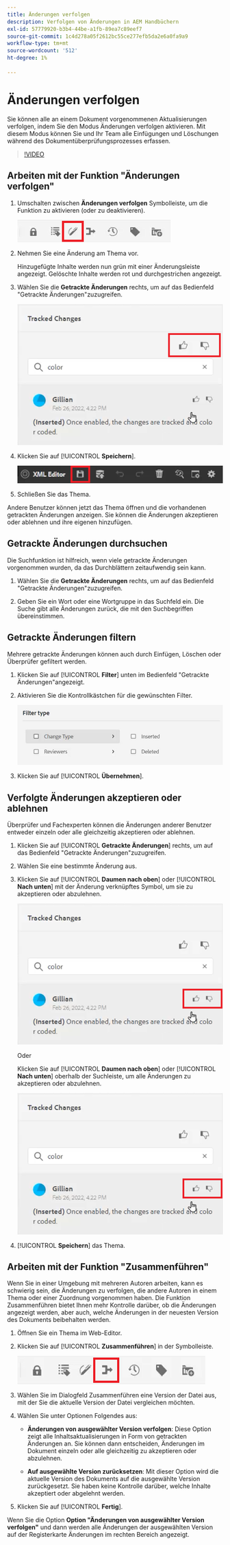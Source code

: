 ```yaml
---
title: Änderungen verfolgen
description: Verfolgen von Änderungen in AEM Handbüchern
exl-id: 57779920-b3b4-44be-a1fb-89ea7c89eef7
source-git-commit: 1c4d278a05f2612bc55ce277efb5da2e6a0fa9a9
workflow-type: tm+mt
source-wordcount: '512'
ht-degree: 1%

---
```


# Änderungen verfolgen

Sie können alle an einem Dokument vorgenommenen Aktualisierungen verfolgen, indem Sie den Modus Änderungen verfolgen aktivieren. Mit diesem Modus können Sie und Ihr Team alle Einfügungen und Löschungen während des Dokumentüberprüfungsprozesses erfassen.

>[!VIDEO](https://video.tv.adobe.com/v/342763?quality=12&learn=on)

## Arbeiten mit der Funktion &quot;Änderungen verfolgen&quot;

1. Umschalten zwischen **Änderungen verfolgen** Symbolleiste, um die Funktion zu aktivieren (oder zu deaktivieren).

   ![Änderungen verfolgen](images/lesson-12/track-changes-icon.png)

2. Nehmen Sie eine Änderung am Thema vor.

   Hinzugefügte Inhalte werden nun grün mit einer Änderungsleiste angezeigt. Gelöschte Inhalte werden rot und durchgestrichen angezeigt.

3. Wählen Sie die **Getrackte Änderungen** rechts, um auf das Bedienfeld &quot;Getrackte Änderungen&quot;zuzugreifen.

   ![Alle akzeptieren/ablehnen](images/lesson-12/accept-reject-all.png)

4. Klicken Sie auf [!UICONTROL **Speichern**].

   ![Symbol &quot;Speichern&quot;](images/lesson-12/save-icon.png)

5. Schließen Sie das Thema.

Andere Benutzer können jetzt das Thema öffnen und die vorhandenen getrackten Änderungen anzeigen. Sie können die Änderungen akzeptieren oder ablehnen und ihre eigenen hinzufügen.

## Getrackte Änderungen durchsuchen

Die Suchfunktion ist hilfreich, wenn viele getrackte Änderungen vorgenommen wurden, da das Durchblättern zeitaufwendig sein kann.

1. Wählen Sie die **Getrackte Änderungen** rechts, um auf das Bedienfeld &quot;Getrackte Änderungen&quot;zuzugreifen.

2. Geben Sie ein Wort oder eine Wortgruppe in das Suchfeld ein.
Die Suche gibt alle Änderungen zurück, die mit den Suchbegriffen übereinstimmen.

## Getrackte Änderungen filtern

Mehrere getrackte Änderungen können auch durch Einfügen, Löschen oder Überprüfer gefiltert werden.

1. Klicken Sie auf [!UICONTROL **Filter**] unten im Bedienfeld &quot;Getrackte Änderungen&quot;angezeigt.

2. Aktivieren Sie die Kontrollkästchen für die gewünschten Filter.

   ![Benutzeroberfläche filtern](images/lesson-12/filter.png)

3. Klicken Sie auf [!UICONTROL **Übernehmen**].

## Verfolgte Änderungen akzeptieren oder ablehnen

Überprüfer und Fachexperten können die Änderungen anderer Benutzer entweder einzeln oder alle gleichzeitig akzeptieren oder ablehnen.

1. Klicken Sie auf [!UICONTROL **Getrackte Änderungen**] rechts, um auf das Bedienfeld &quot;Getrackte Änderungen&quot;zuzugreifen.

2. Wählen Sie eine bestimmte Änderung aus.

3. Klicken Sie auf [!UICONTROL **Daumen nach oben**] oder [!UICONTROL **Nach unten**] mit der Änderung verknüpftes Symbol, um sie zu akzeptieren oder abzulehnen.

   ![Einzelne Benutzeroberfläche akzeptieren/ablehnen](images/lesson-12/accept-reject-single.png)

   Oder

   Klicken Sie auf [!UICONTROL **Daumen nach oben**] oder [!UICONTROL **Nach unten**] oberhalb der Suchleiste, um alle Änderungen zu akzeptieren oder abzulehnen.

   ![Einzelne Benutzeroberfläche akzeptieren/ablehnen](images/lesson-12/accept-reject-single.png)

4. [!UICONTROL **Speichern**] das Thema.

## Arbeiten mit der Funktion &quot;Zusammenführen&quot;

Wenn Sie in einer Umgebung mit mehreren Autoren arbeiten, kann es schwierig sein, die Änderungen zu verfolgen, die andere Autoren in einem Thema oder einer Zuordnung vorgenommen haben. Die Funktion Zusammenführen bietet Ihnen mehr Kontrolle darüber, ob die Änderungen angezeigt werden, aber auch, welche Änderungen in der neuesten Version des Dokuments beibehalten werden.

1. Öffnen Sie ein Thema im Web-Editor.

2. Klicken Sie auf [!UICONTROL **Zusammenführen**] in der Symbolleiste.

   ![Zusammenführungssymbol](images/lesson-12/merge-icon.png)

3. Wählen Sie im Dialogfeld Zusammenführen eine Version der Datei aus, mit der Sie die aktuelle Version der Datei vergleichen möchten.

4. Wählen Sie unter Optionen Folgendes aus:

   - **Änderungen von ausgewählter Version verfolgen**: Diese Option zeigt alle Inhaltsaktualisierungen in Form von getrackten Änderungen an. Sie können dann entscheiden, Änderungen im Dokument einzeln oder alle gleichzeitig zu akzeptieren oder abzulehnen.

   - **Auf ausgewählte Version zurücksetzen**: Mit dieser Option wird die aktuelle Version des Dokuments auf die ausgewählte Version zurückgesetzt. Sie haben keine Kontrolle darüber, welche Inhalte akzeptiert oder abgelehnt werden.

5. Klicken Sie auf [!UICONTROL **Fertig**].

Wenn Sie die Option **Option &quot;Änderungen von ausgewählter Version verfolgen&quot;** und dann werden alle Änderungen der ausgewählten Version auf der Registerkarte Änderungen im rechten Bereich angezeigt.

